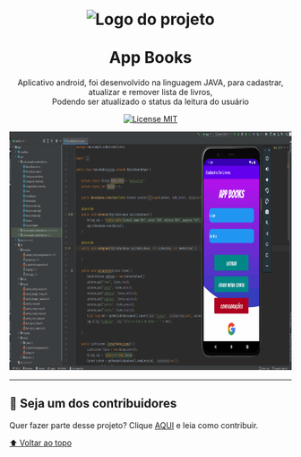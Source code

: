 <h1 align="center">
<br>
  <img src="App-Books.jpg" alt="Logo do projeto" width="120">
<br>
<br>
App Books
</h1>

<p align="center">Aplicativo android, foi desenvolvido na linguagem JAVA, para cadastrar, 
  atualizar e remover lista de livros,<br>Podendo ser atualizado o status da leitura do usuário
</p>

<p align="center">
  <a href="https://opensource.org/licenses/MIT">
    <img src="https://img.shields.io/badge/License-MIT-blue.svg" alt="License MIT">
  </a>
</p>

[//]: # (Adicionar os gifs/imagens aqui:)
<div align="center">
  <img src="imagem-appbooks-github.gif" alt="imagem-projeto" height="425">
</div>

<hr />

## 🔨 Seja um dos contribuidores<br>

Quer fazer parte desse projeto? Clique [AQUI](CONTRIBUTING.md) e leia como contribuir.

[⬆ Voltar ao topo](App-Books)<br>
